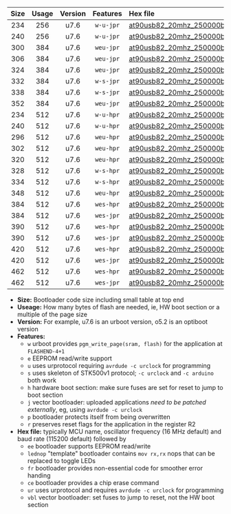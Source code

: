 |Size|Usage|Version|Features|Hex file|
|:-:|:-:|:-:|:-:|:--|
|234|256|u7.6|`w-u-jpr`|[at90usb82_20mhz_250000bps_ur_vbl.hex](https://raw.githubusercontent.com/stefanrueger/urboot/main//at90usb82_20mhz_250000bps_ur_vbl.hex)|
|240|256|u7.6|`w-u-jpr`|[at90usb82_20mhz_250000bps_lednop_ur_vbl.hex](https://raw.githubusercontent.com/stefanrueger/urboot/main//at90usb82_20mhz_250000bps_lednop_ur_vbl.hex)|
|300|384|u7.6|`weu-jpr`|[at90usb82_20mhz_250000bps_ee_ur_vbl.hex](https://raw.githubusercontent.com/stefanrueger/urboot/main//at90usb82_20mhz_250000bps_ee_ur_vbl.hex)|
|306|384|u7.6|`weu-jpr`|[at90usb82_20mhz_250000bps_ee_lednop_ur_vbl.hex](https://raw.githubusercontent.com/stefanrueger/urboot/main//at90usb82_20mhz_250000bps_ee_lednop_ur_vbl.hex)|
|324|384|u7.6|`weu-jpr`|[at90usb82_20mhz_250000bps_ee_lednop_fr_ur_vbl.hex](https://raw.githubusercontent.com/stefanrueger/urboot/main//at90usb82_20mhz_250000bps_ee_lednop_fr_ur_vbl.hex)|
|332|384|u7.6|`w-s-jpr`|[at90usb82_20mhz_250000bps_vbl.hex](https://raw.githubusercontent.com/stefanrueger/urboot/main//at90usb82_20mhz_250000bps_vbl.hex)|
|338|384|u7.6|`w-s-jpr`|[at90usb82_20mhz_250000bps_lednop_vbl.hex](https://raw.githubusercontent.com/stefanrueger/urboot/main//at90usb82_20mhz_250000bps_lednop_vbl.hex)|
|352|384|u7.6|`weu-jpr`|[at90usb82_20mhz_250000bps_ee_lednop_fr_ce_ur_vbl.hex](https://raw.githubusercontent.com/stefanrueger/urboot/main//at90usb82_20mhz_250000bps_ee_lednop_fr_ce_ur_vbl.hex)|
|234|512|u7.6|`w-u-hpr`|[at90usb82_20mhz_250000bps_ur.hex](https://raw.githubusercontent.com/stefanrueger/urboot/main//at90usb82_20mhz_250000bps_ur.hex)|
|240|512|u7.6|`w-u-hpr`|[at90usb82_20mhz_250000bps_lednop_ur.hex](https://raw.githubusercontent.com/stefanrueger/urboot/main//at90usb82_20mhz_250000bps_lednop_ur.hex)|
|296|512|u7.6|`weu-hpr`|[at90usb82_20mhz_250000bps_ee_ur.hex](https://raw.githubusercontent.com/stefanrueger/urboot/main//at90usb82_20mhz_250000bps_ee_ur.hex)|
|302|512|u7.6|`weu-hpr`|[at90usb82_20mhz_250000bps_ee_lednop_ur.hex](https://raw.githubusercontent.com/stefanrueger/urboot/main//at90usb82_20mhz_250000bps_ee_lednop_ur.hex)|
|320|512|u7.6|`weu-hpr`|[at90usb82_20mhz_250000bps_ee_lednop_fr_ur.hex](https://raw.githubusercontent.com/stefanrueger/urboot/main//at90usb82_20mhz_250000bps_ee_lednop_fr_ur.hex)|
|328|512|u7.6|`w-s-hpr`|[at90usb82_20mhz_250000bps.hex](https://raw.githubusercontent.com/stefanrueger/urboot/main//at90usb82_20mhz_250000bps.hex)|
|334|512|u7.6|`w-s-hpr`|[at90usb82_20mhz_250000bps_lednop.hex](https://raw.githubusercontent.com/stefanrueger/urboot/main//at90usb82_20mhz_250000bps_lednop.hex)|
|348|512|u7.6|`weu-hpr`|[at90usb82_20mhz_250000bps_ee_lednop_fr_ce_ur.hex](https://raw.githubusercontent.com/stefanrueger/urboot/main//at90usb82_20mhz_250000bps_ee_lednop_fr_ce_ur.hex)|
|384|512|u7.6|`wes-hpr`|[at90usb82_20mhz_250000bps_ee.hex](https://raw.githubusercontent.com/stefanrueger/urboot/main//at90usb82_20mhz_250000bps_ee.hex)|
|384|512|u7.6|`wes-jpr`|[at90usb82_20mhz_250000bps_ee_vbl.hex](https://raw.githubusercontent.com/stefanrueger/urboot/main//at90usb82_20mhz_250000bps_ee_vbl.hex)|
|390|512|u7.6|`wes-hpr`|[at90usb82_20mhz_250000bps_ee_lednop.hex](https://raw.githubusercontent.com/stefanrueger/urboot/main//at90usb82_20mhz_250000bps_ee_lednop.hex)|
|390|512|u7.6|`wes-jpr`|[at90usb82_20mhz_250000bps_ee_lednop_vbl.hex](https://raw.githubusercontent.com/stefanrueger/urboot/main//at90usb82_20mhz_250000bps_ee_lednop_vbl.hex)|
|420|512|u7.6|`wes-hpr`|[at90usb82_20mhz_250000bps_ee_lednop_fr.hex](https://raw.githubusercontent.com/stefanrueger/urboot/main//at90usb82_20mhz_250000bps_ee_lednop_fr.hex)|
|420|512|u7.6|`wes-jpr`|[at90usb82_20mhz_250000bps_ee_lednop_fr_vbl.hex](https://raw.githubusercontent.com/stefanrueger/urboot/main//at90usb82_20mhz_250000bps_ee_lednop_fr_vbl.hex)|
|462|512|u7.6|`wes-hpr`|[at90usb82_20mhz_250000bps_ee_lednop_fr_ce.hex](https://raw.githubusercontent.com/stefanrueger/urboot/main//at90usb82_20mhz_250000bps_ee_lednop_fr_ce.hex)|
|462|512|u7.6|`wes-jpr`|[at90usb82_20mhz_250000bps_ee_lednop_fr_ce_vbl.hex](https://raw.githubusercontent.com/stefanrueger/urboot/main//at90usb82_20mhz_250000bps_ee_lednop_fr_ce_vbl.hex)|

- **Size:** Bootloader code size including small table at top end
- **Useage:** How many bytes of flash are needed, ie, HW boot section or a multiple of the page size
- **Version:** For example, u7.6 is an urboot version, o5.2 is an optiboot version
- **Features:**
  + `w` urboot provides `pgm_write_page(sram, flash)` for the application at `FLASHEND-4+1`
  + `e` EEPROM read/write support
  + `u` uses urprotocol requiring `avrdude -c urclock` for programming
  + `s` uses skeleton of STK500v1 protocol; `-c urclock` and `-c arduino` both work
  + `h` hardware boot section: make sure fuses are set for reset to jump to boot section
  + `j` vector bootloader: uploaded applications *need to be patched externally*, eg, using `avrdude -c urclock`
  + `p` bootloader protects itself from being overwritten
  + `r` preserves reset flags for the application in the register R2
- **Hex file:** typically MCU name, oscillator frequency (16 MHz default) and baud rate (115200 default) followed by
  + `ee` bootloader supports EEPROM read/write
  + `lednop` "template" bootloader contains `mov rx,rx` nops that can be replaced to toggle LEDs
  + `fr` bootloader provides non-essential code for smoother error handing
  + `ce` bootloader provides a chip erase command
  + `ur` uses urprotocol and requires `avrdude -c urclock` for programming
  + `vbl` vector bootloader: set fuses to jump to reset, not the HW boot section
